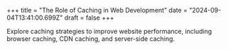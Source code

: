 +++
title = "The Role of Caching in Web Development"
date = "2024-09-04T13:41:00.699Z"
draft = false
+++

Explore caching strategies to improve website performance, including browser caching, CDN caching, and server-side caching.
        